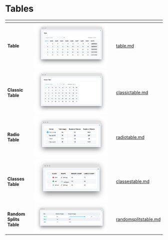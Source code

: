 # Tables

<table data-view="cards"><thead><tr><th></th><th></th><th></th><th data-hidden data-card-target data-type="content-ref"></th></tr></thead><tbody><tr><td><strong>Table</strong></td><td><img src="../../../.gitbook/assets/widget-table.png" alt=""></td><td></td><td><a href="table.md">table.md</a></td></tr><tr><td><strong>Classic Table</strong></td><td><img src="../../../.gitbook/assets/widget-classictable.png" alt=""></td><td></td><td><a href="classictable.md">classictable.md</a></td></tr><tr><td><strong>Radio Table</strong></td><td><img src="../../../.gitbook/assets/widget-radioTable.png" alt=""></td><td></td><td><a href="radiotable.md">radiotable.md</a></td></tr><tr><td><strong>Classes Table</strong></td><td><img src="../../../.gitbook/assets/widget-classsesTable.png" alt=""></td><td></td><td><a href="classestable.md">classestable.md</a></td></tr><tr><td><strong>Random Splits Table</strong></td><td><img src="../../../.gitbook/assets/widget-randomSplitsTable.png" alt=""></td><td></td><td><a href="randomsplitstable.md">randomsplitstable.md</a></td></tr></tbody></table>
